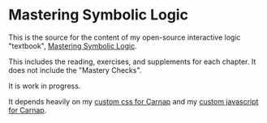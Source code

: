 # Mastering Symbolic Logic

This is the source for the content of my open-source interactive logic "textbook",
[Mastering Symbolic
Logic](https://carnap.io/shared/dsanson@gmail.com/Book_s22).

This includes the reading, exercises, and supplements for each chapter. It
does not include the "Mastery Checks".

It is work in progress.

It depends heavily on my [custom css for
Carnap](https://github.com/dsanson/carnap-css) and my [custom javascript for
Carnap](https://github.com/dsanson/carnap-custom-js).




